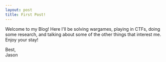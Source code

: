 ```yaml
---
layout: post
title: First Post!
---
```


Welcome to my Blog! Here I'll be solving wargames, playing in CTFs, doing some research, and talking about some of the other things that interest me. Enjoy your stay!

Best,  
Jason
